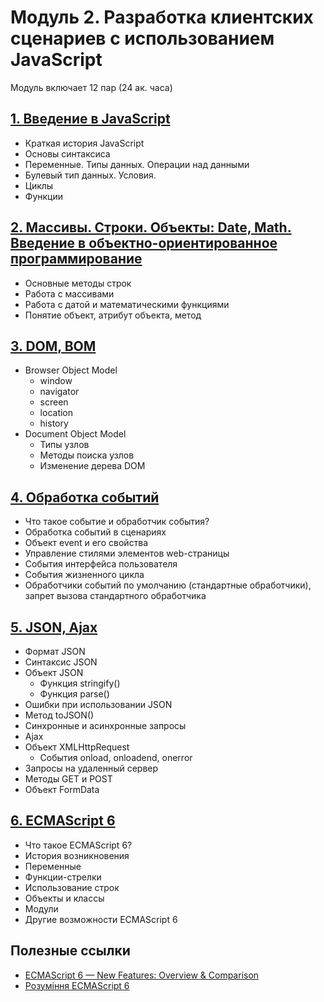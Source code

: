 # Модуль 2. Разработка клиентских сценариев с использованием JavaScript

Модуль включает 12 пар (24 ак. часа)

## [1. Введение в JavaScript](lesson01)

* Краткая история JavaScript
* Основы синтаксиса
* Переменные. Типы данных. Операции над данными
* Булевый тип данных. Условия.
* Циклы
* Функции

## [2. Массивы. Строки. Объекты: Date, Math. Введение в объектно-ориентированное программирование](lesson02)

* Основные методы строк
* Работа с массивами
* Работа с датой и математическими функциями
* Понятие объект, атрибут объекта, метод

## [3. DOM, BOM](lesson03)

* Browser Object Model
  * window
  * navigator
  * screen
  * location
  * history
* Document Object Model
  * Типы узлов
  * Методы поиска узлов
  * Изменение дерева DOM
  
## [4. Обработка событий](lesson04)

* Что такое событие и обработчик события?
* Обработка событий в сценариях
* Объект event и его свойства
* Управление стилями элементов web-страницы
* События интерфейса пользователя
* События жизненного цикла
* Обработчики событий по умолчанию (стандартные обработчики), запрет вызова стандартного обработчика

## [5. JSON, Ajax](lesson05)

* Формат JSON
* Синтаксис JSON
* Объект JSON
  * Функция stringify()
  * Функция parse()
* Ошибки при использовании JSON
* Метод toJSON()
* Синхронные и асинхронные запросы
* Ajax
* Объект XMLHttpRequest
  * События onload, onloadend, onerror
* Запросы на удаленный сервер
* Методы GET и POST
* Объект FormData

## [6. ECMAScript 6](lesson06)

* Что такое ECMAScript 6?
* История возникновения
* Переменные
* Функции-стрелки
* Использование строк
* Объекты и классы
* Модули
* Другие возможности ECMAScript 6

## Полезные ссылки

* [ECMAScript 6 — New Features: Overview & Comparison](http://es6-features.org/)
* [Рoзуміння ECMAScript 6](https://understandinges6.denysdovhan.com/)

